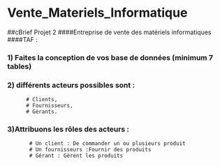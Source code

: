 # Vente_Materiels_Informatique
##cBrief Projet 2 
####Entreprise de vente des matériels informatiques  
####TAF :  
### 1) Faites la conception de vos base de données (minimum 7 tables)


### 2) différents acteurs possibles sont :
          # Clients,
          # Fournisseurs,
          # Gérants.
### 3)Attribuons les rôles des acteurs :
           # Un client : De commander un ou plusieurs produit
           # Un fournisseurs :Fournir des produits
           # Gérant : Gèrent les produits

